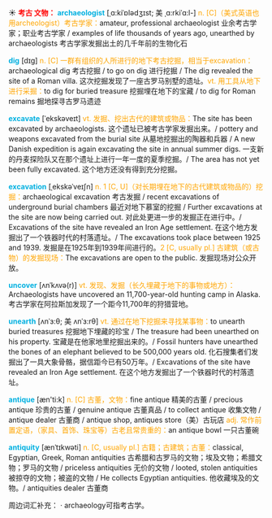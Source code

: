 ☀ <font color="red">**考古 文物：**</font>
<font color="sky blue">**archaeologist**</font> [ˌɑ:kiˈɒlədʒɪst; 美 ˌɑ:rkiˈɑ:l-]
<font color="orange">n. [C]（美式英语也用archeologist）考古学家：</font>amateur, professional archaeologist 业余考古学家；职业考古学家 / examples of life thousands of years ago, unearthed by archaeologists 考古学家发掘出土的几千年前的生物化石

<font color="sky blue">**dig**</font> [dɪɡ] 
<font color="orange">n. [C] 一群有组织的人所进行的地下考古挖掘，相当于excavation：</font>archaeological dig 考古挖掘 / to go on dig 进行挖掘 / The dig revealed the site of a Roman villa. 这次挖掘发现了一座古罗马别墅的遗址。<font color="orange">vt. 用工具从地下进行采掘：</font>to dig for buried treasure 挖掘埋在地下的宝藏 / to dig for Roman remains 掘地探寻古罗马遗迹

<font color="sky blue">**excavate**</font> [ˈekskəveɪt]
<font color="orange">vt. 发掘、挖出古代的建筑或物品：</font>The site has been excavated by archaeologists. 这个遗址已被考古学家发掘出来。/ pottery and weapons excavated from the burial site 从墓地挖掘出的陶器和兵器 / A new Danish expedition is again excavating the site in annual summer digs. 一支新的丹麦探险队又在那个遗址上进行一年一度的夏季挖掘。/ The area has not yet been fully excavated. 这个地方还没有得到充分挖掘。         

<font color="sky blue">**excavation**</font> [ˌekskəˈveɪʃn]
<font color="orange">n. 1 [C, U]（对长期埋在地下的古代建筑或物品的）挖掘：</font>archaeological excavation 考古发掘 / recent excavations of underground burial chambers 最近对地下慕室的挖掘 / Further excavations at the site are now being carried out. 对此处更进一步的发掘正在进行中。/ Excavations of the site have revealed an Iron Age settlement. 在这个地方发掘出了一个铁器时代的村落遗址。/ The excavations took place between 1925 and 1939. 发掘是在1925年到1939年间进行的。<font color="orange">2 [C, usually pl.] 古建筑（或古物）的发掘现场：</font>The excavations are open to the public. 发掘现场对公众开放。

<font color="sky blue">**uncover**</font> [ʌnˈkʌvə(r)]
<font color="orange">vt. 发现、发掘（长久埋藏于地下的事物或地方）：</font>Archaeologists have uncovered an 11,700-year-old hunting camp in Alaska. 考古学家在阿拉斯加发现了一个距今11,700年的狩猎营地。

<font color="sky blue">**unearth**</font> [ʌnˈɜ:θ; 美 ʌnˈɜ:rθ]
<font color="orange">vt. 通过在地下挖掘来寻找某事物：</font>to unearth buried treasures 挖掘地下埋藏的珍宝 / The treasure had been unearthed on his property. 宝藏是在他家地里挖掘出来的。/ Fossil hunters have unearthed the bones of an elephant believed to be 500,000 years old. 化石搜集者们发掘出了一具大象骨骼，据信距今已有50万年。/ Excavations of the site have revealed an Iron Age settlement. 在这个地方发掘出了一个铁器时代的村落遗址。

<font color="sky blue">**antique**</font> [æn'ti:k] 
<font color="orange">n. [C] 古董，文物：</font>fine antique 精美的古董 / precious antique 珍贵的古董 / genuine antique 古董真品 / to collect antique 收集文物 / antique dealer 古董商 / antique shop, antiques store（美）古玩店 <font color="orange">adj. 常作前置定语，（家具、首饰、珠宝等）古老且常贵重的：</font>an antique bowl 一只古董碗

<font color="sky blue">**antiquity**</font> [ænˈtɪkwəti]
<font color="orange">n. [C, usually pl.] 古籍；古建筑；古董：</font>classical, Egyptian, Greek, Roman antiquities 古希腊和古罗马的文物；埃及文物；希腊文物；罗马的文物 / priceless antiquities 无价的文物 / looted, stolen antiquities 被掠夺的文物；被盗的文物 / He collects Egyptian antiquities. 他收藏埃及的文物。/ antiquities dealer 古董商

周边词汇补充：
· archaeology可指考古学。
